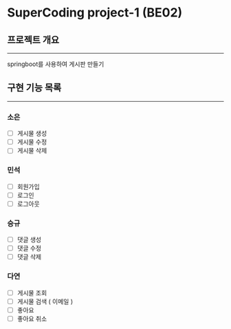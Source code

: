 # SuperCoding project-1 (BE02)

## 프로젝트 개요

---
springboot를 사용하여 게시판 만들기

## 구현 기능 목록

---
### 소은
- [ ] 게시물 생성
- [ ] 게시물 수정
- [ ] 게시물 삭제

### 민석
- [ ] 회원가입
- [ ] 로그인
- [ ] 로그아웃

### 승규
- [ ] 댓글 생성
- [ ] 댓글 수정
- [ ] 댓글 삭제

### 다연

- [ ] 게시물 조회
- [ ] 게시물 검색 ( 이메일 )
- [ ] 좋아요
- [ ] 좋아요 취소